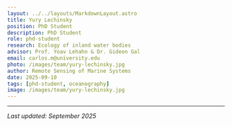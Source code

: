 ```yaml
---
layout: ../../layouts/MarkdownLayout.astro
title: Yury Lechinsky
position: PhD Student
description: PhD Student
role: phd-student
research: Ecology of inland water bodies
advisor: Prof. Yoav Lehahn & Dr. Gideon Gal
email: carlos.m@university.edu
photo: /images/team/yury-lechinsky.jpg
author: Remote Sensing of Marine Systems
date: 2025-09-10
tags: [phd-student, oceanography]
image: /images/team/yury-lechinsky.jpg
---
```



---

*Last updated: September 2025*